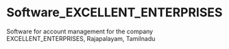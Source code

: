 Software_EXCELLENT_ENTERPRISES
==============================

Software for account management for the company EXCELLENT_ENTERPRISES, Rajapalayam, Tamilnadu